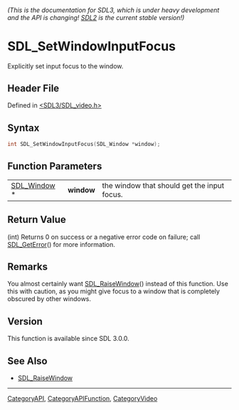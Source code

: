 ###### (This is the documentation for SDL3, which is under heavy development and the API is changing! [SDL2](https://wiki.libsdl.org/SDL2/) is the current stable version!)
# SDL_SetWindowInputFocus

Explicitly set input focus to the window.

## Header File

Defined in [<SDL3/SDL_video.h>](https://github.com/libsdl-org/SDL/blob/main/include/SDL3/SDL_video.h)

## Syntax

```c
int SDL_SetWindowInputFocus(SDL_Window *window);
```

## Function Parameters

|                            |            |                                             |
| -------------------------- | ---------- | ------------------------------------------- |
| [SDL_Window](SDL_Window) * | **window** | the window that should get the input focus. |

## Return Value

(int) Returns 0 on success or a negative error code on failure; call
[SDL_GetError](SDL_GetError)() for more information.

## Remarks

You almost certainly want [SDL_RaiseWindow](SDL_RaiseWindow)() instead of
this function. Use this with caution, as you might give focus to a window
that is completely obscured by other windows.

## Version

This function is available since SDL 3.0.0.

## See Also

- [SDL_RaiseWindow](SDL_RaiseWindow)

----
[CategoryAPI](CategoryAPI), [CategoryAPIFunction](CategoryAPIFunction), [CategoryVideo](CategoryVideo)


